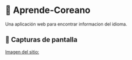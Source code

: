 # 📌 Aprende-Coreano
Una aplicación web para encontrar informacion del idioma.

## 📸 Capturas de pantalla
[Imagen del sitio:](img/imagen.png)
